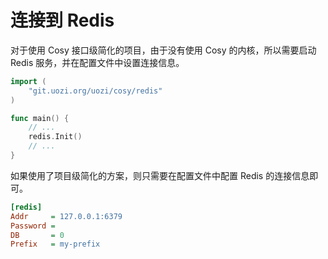 # 连接到 Redis

对于使用 Cosy 接口级简化的项目，由于没有使用 Cosy 的内核，所以需要启动 Redis 服务，并在配置文件中设置连接信息。
```go
import (
    "git.uozi.org/uozi/cosy/redis"
)

func main() {
	// ...
	redis.Init()
	// ...
}
```

如果使用了项目级简化的方案，则只需要在配置文件中配置 Redis 的连接信息即可。
```ini
[redis]
Addr     = 127.0.0.1:6379
Password =
DB       = 0
Prefix   = my-prefix
```